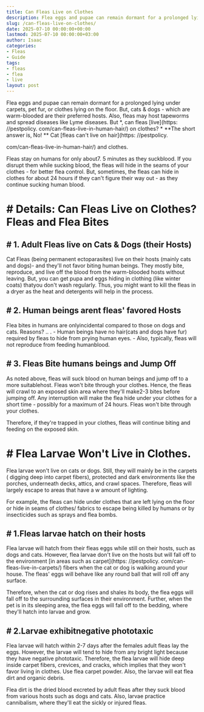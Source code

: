 ```yaml
---
title: Can Fleas Live on Clothes
description: Flea eggs and pupae can remain dormant for a prolonged lying under carpets, pet fur, or clothes lying on the floor. But, cats & dogs - which are warm-blooded...
slug: /can-fleas-live-on-clothes/
date: 2025-07-10 00:00:00+00:00
lastmod: 2025-07-10 00:00:00+03:00
author: Isaac
categories:
- Fleas
- Guide
tags:
- fleas
- flea
- live
layout: post
---
```


Flea eggs and pupae can remain dormant for a prolonged lying under carpets, pet fur, or clothes lying on the floor. But, cats & dogs - which are warm-blooded are their preferred hosts. Also, fleas may host tapeworms and spread diseases like Lyme diseases. But *, can fleas [live](https: //pestpolicy. com/can-fleas-live-in-human-hair/) on clothes? * **The short answer is, No! ** Cat [fleas can't live on hair](https: //pestpolicy.

com/can-fleas-live-in-human-hair/) and clothes.

Fleas stay on humans for only about7. 5 minutes as they suckblood. If you disrupt them while sucking blood, the fleas will hide in the seams of your clothes - for better flea control. But, sometimes, the fleas can hide in clothes for about 24 hours if they can't figure their way out - as they continue sucking human blood.

# # Details: Can Fleas Live on Clothes? Fleas and Flea Bites

## # 1. Adult Fleas live on Cats & Dogs (their Hosts)

Cat Fleas (being permanent ectoparasites) live on their hosts (mainly cats and dogs)- and they'll not favor biting human beings. They mostly bite, reproduce, and live off the blood from the warm-blooded hosts without leaving. But, you can get pupa and eggs hiding in clothing (like winter coats) thatyou don't wash regularly. Thus, you might want to kill the fleas in a dryer as the heat and detergents will help in the process.

## # 2. Human beings arent fleas' favored Hosts

Flea bites in humans are onlyincidental compared to those on dogs and cats. Reasons? .. . - Human beings have no hair(cats and dogs have fur) required by fleas to hide from prying human eyes. - Also, typically, fleas will not reproduce from feeding humanblood.

## # 3. Fleas Bite humans beings and Jump Off

As noted above, fleas will suck blood on human beings and jump off to a more suitablehost. Fleas won't bite through your clothes. Hence, the fleas will crawl to an exposed skin area where they'll make2-3 bites before jumping off. Any interruption will make the flea hide under your clothes for a short time - possibly for a maximum of 24 hours. Fleas won't bite through your clothes.

Therefore, if they're trapped in your clothes, fleas will continue biting and feeding on the exposed skin.

# # Flea Larvae Won't Live in Clothes.

Flea larvae won't live on cats or dogs. Still, they will mainly be in the carpets ( digging deep into carpet fibers), protected and dark environments like the porches, underneath decks, attics, and crawl spaces. Therefore, fleas will largely escape to areas that have a w amount of lighting.

For example, the fleas can hide under clothes that are left lying on the floor or hide in seams of clothes/ fabrics to escape being killed by humans or by insecticides such as sprays and flea bombs.

## # 1.Fleas larvae hatch on their hosts

Flea larvae will hatch from their fleas eggs while still on their hosts, such as dogs and cats. However, flea larvae don't live on the hosts but will fall off to the environment [in areas such as carpet](https: //pestpolicy. com/can-fleas-live-in-carpets/) fibers when the cat or dog is walking around your house. The fleas' eggs will behave like any round ball that will roll off any surface.

Therefore, when the cat or dog rises and shales its body, the flea eggs will fall off to the surrounding surfaces in their environment. Further, when the pet is in its sleeping area, the flea eggs will fall off to the bedding, where they'll hatch into larvae and grow.

## # 2.Larvae exhibitnegative phototaxic

Flea larvae will hatch within 2-7 days after the females adult fleas lay the eggs. However, the larvae will tend to hide from any bright light because they have negative phototaxic. Therefore, the flea larvae will hide deep inside carpet fibers, crevices, and cracks, which implies that they won't favor living in clothes. Use flea carpet powder. Also, the larvae will eat flea dirt and organic debris.

Flea dirt is the dried blood excreted by adult fleas after they suck blood from various hosts such as dogs and cats. Also, larvae practice cannibalism, where they'll eat the sickly or injured fleas.
